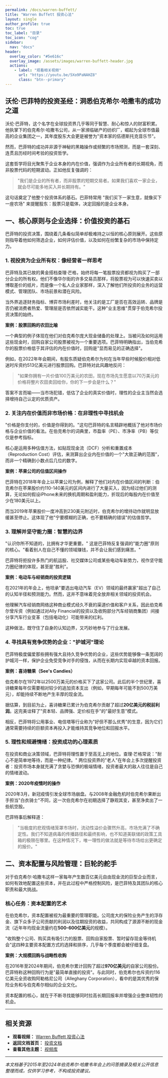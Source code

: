 ```yaml
---
permalink: /docs/warren-buffett/
title: "Warren Buffett 投资心法"
layout: single
author_profile: true
toc: true
toc_label: "目录"
toc_icon: "cog"
sidebar:
  nav: "docs"
header:
  overlay_color: "#5e616c"
  overlay_image: /assets/images/warren-buffett-header.jpg
  actions:
    - label: "观看相关视频"
      url: "https://youtu.be/5Xo9PaNAHZ8"
      class: "btn--primary"
---
```


## 沃伦·巴菲特的投资圣经：洞悉伯克希尔·哈撒韦的成功之道

沃伦·巴菲特，这个名字在全球投资界几乎等同于智慧、耐心和惊人的财富积累。他执掌下的伯克希尔·哈撒韦公司，从一家濒临破产的纺织厂，崛起为全球市值最高的企业集团之一，其年度股东大会更是被誉为"资本家的伍德斯托克音乐节"。

然而，巴菲特的成功并非源于神秘的黑箱操作或频繁的市场预测，而是一套深刻、连贯且历经时间考验的投资哲学。

这套哲学将目光聚焦于企业本身的内在价值，强调作为企业所有者的长期视角，而非股票代码的短期波动。正如他反复强调的：

> "我们是企业的所有者，而非股票的短期交易者。如果我们喜欢一家企业，就会尽可能多地买入并长期持有。"

这句话奠定了他整个投资体系的基石。巴菲特常用 "我们买下一家生意，就像买下一座农场" 来提醒股东：股票只是载体，决定回报的是企业本身。

## 一、核心原则与企业选择：价值投资的基石

巴菲特的投资决策，围绕着几条看似简单却极难持之以恒的核心原则展开。这些原则指导着他如何筛选企业，如何评估价值，以及如何在纷繁复杂的市场中保持定力。

### 1. 视投资为企业所有权：像经营者一样思考

巴菲特及其已故的黄金搭档查理·芒格，始终将每一笔股票投资都视为购买了一部分企业的所有权。他们不像华尔街的许多交易员那样，将股票视为可以快速买卖以博取差价的纸片，而是像一个私人企业家那样，深入了解他们所投资的业务的运营模式、管理团队、市场前景和潜在风险。

当外界追逐财务指标、博弈市场利差时，他关注的是工厂是否在高效运转、品牌是否仍被消费者热爱、管理层是否依然诚实能干。这种"业主思维"贯穿于伯克希尔投资决策的始终。

**案例：股票回购的农田比喻**

一个典型的例子体现在他们对伯克希尔庞大现金储备的处理上。当被问及如何运用这些现金时，回购自家公司股票被视为一个重要选项。巴菲特明确指出，当伯克希尔的股票价格低于其评估的内在价值时，回购是"显而易见的正确选择"。

例如，在2022年年会期间，有股东质疑伯克希尔为何在当年早些时候股价相对低迷时斥资约513亿美元进行股票回购。巴菲特对此风趣地反问：

> "如果你拥有一片价值100万美元的农田，现在市场先生愿意以70万美元的价格将整片农田卖回给你，你的下一步会是什么？"

答案不言而喻——当市场犯错，低估了企业的真实价值时，理性的企业主当然会选择增持自己认定的优质资产。

### 2. 关注内在价值而非市场价格：在非理性中寻找机会

"价格是你支付的，价值是你得到的。"这句巴菲特的名言精辟地概括了他对市场价格与企业价值的看法。在伯克希尔的词典里，市盈率（PE）、市净率（PB）等仅仅是参考指标。

核心是运用多种估值方法，如贴现现金流（DCF）分析和重置成本（Reproduction Cost）评估，来测算出企业内在价值的一个"大致正确的范围"，而非一个精确到小数点后几位的数字。

**案例：苹果公司的估值区间操作**

巴菲特在2018年年会上以苹果公司为例，解释了他们对内在价值区间的判断：伯克希尔在苹果股价约110-140美元的区间内进行了大量买入，因为经过他们的测算，无论如何假设iPhone未来的换机周期和盈利能力，折现后的每股内在价值至少在180美元以上。

而当2019年苹果股价一度冲高到230美元附近时，伯克希尔的增持动作就明显放缓甚至停止。这体现了他"宁要模糊的正确，也不要精确的错误"的估值哲学。

### 3. 理解并坚守能力圈：智慧的边界

"认识你所不知道的，比拥有才华更重要。" 这是巴菲特反复强调的"能力圈"原则的核心。"看着别人在自己不懂的领域赚钱，并不会让我们感到痛苦。"

巴菲特将拒投许多热门的航运股、社交媒体公司或某些电动车新势力，视作坚守能力圈纪律的体现，甚至是"胜利"。

**案例：电动车与经销商的投资逻辑**

在2021年的年会上，他坦承"要选出电动汽车（EV）领域的最终赢家"超出了自己的认知半径和预测能力。然而，这并不意味着完全放弃相关领域的投资机会。

他理解汽车经销商网络这种商业模式经久不衰的渠道价值和客户关系，因此伯克希尔曾斥资（例如通过对Ally Financial的投资以及收购部分汽车经销商集团）间接分享汽车行业变革（包括电动化）可能带来的红利。

这种做法，既守住了自身的认知边界，又巧妙地参与了行业发展。

### 4. 寻找具有竞争优势的企业："护城河"理论

巴菲特极度偏爱那些拥有强大且持久竞争优势的企业，这些优势能够像一条宽阔的护城河一样，保护企业免受竞争对手的侵蚀，从而在长期内实现卓越的资本回报。

**案例：喜诗糖果（See's Candies）**

伯克希尔在1972年以2500万美元的价格买下了这家公司。此后的半个世纪里，喜诗糖果每年仅需要相对较少的追加资本支出（例如，早期每年可能不到500万美元），却能持续不断地产生丰厚的现金流。

据估算，到目前为止，喜诗糖果已累计为伯克希尔贡献了超过**20亿美元的税前利润**。这完美诠释了"资本轻、品牌强、定价权在手"的"最好生意"模式。

相反，巴菲特将公用事业、电信塔等行业称为"好但不那么优秀"的生意，因为它们通常需要持续的巨额资本再投入才能维持其竞争地位和回报水平。

### 5. 理性和规避情绪：投资成功的心理素质

在投资和商业决策领域，巴菲特将理性置于至高无上的地位。查理·芒格常说："耐心不是简单地等待，而是一种纪律。" 两位投资界的"老人"在年会上多次提醒投资者：投资市场本身就充满了贪婪与恐惧的极端情绪，投资者最大的敌人往往是自己的情绪波动。

**案例：2020年疫情时的操作**

2020年3月，新冠疫情引发全球市场崩盘。与2008年金融危机时伯克希尔果断出手担当"白衣骑士"不同，这一次伯克希尔在初期选择了静观其变，甚至净卖出了一些航空股。

巴菲特事后解释道：

> "当极度的悲观情绪笼罩市场时，流动性溢价会骤然升高，市场充满了不确定性。我们不知道病毒的传播路径和最终影响，也不知道美联储的政策工具箱的极限在哪里。在这种情况下，唯一理性的做法就是等待市场给出更确定的报价。"

## 二、资本配置与风险管理：巨轮的舵手

对于伯克希尔·哈撒韦这样一家每年产生数百亿美元自由现金流的巨型企业而言，如何有效地配置这些资本，并在此过程中严格控制风险，是巴菲特及其团队的核心职责和最大挑战。

### 核心任务：资本配置的艺术

在伯克希尔，资本配置被视为最重要的管理职能。公司庞大的保险业务产生的浮存金、旗下众多子公司贡献的利润以及往期投资的收益，共同构成了源源不断的现金流（近年年均现金流量约在**500-600亿美元**的规模）。

"收购整个公司、购买具有吸引力的股票、回购自家股票、暂时留存现金等待机会"这四种主要资本配置方式的选择和排序，几乎每个季度都会被仔细复盘。

**案例：大规模回购与战略性收购**

在2016年至2024年期间，伯克希尔累计回购了超过**970亿美元**的自家公司股份。巴菲特称这种回购行为是"最简单直接的投资"。与此同时，伯克希尔也斥资约116亿美元全资收购阿勒格尼公司（Alleghany Corporation），看中的是其优秀的保险业务和与伯克希尔相似的企业文化。

资本配置的核心，就在于不断寻找能够同时拉高长期回报率并增强企业整体韧性的机会。

---

## 相关资源

- **观看视频：** [Warren Buffett 投资心法](https://youtu.be/5Xo9PaNAHZ8)
- **返回文档首页：** [投资文档](/docs/)
- **查看其他主题：** [视频库](/videos/)

---

*本文档基于2015年至2024年伯克希尔·哈撒韦年会上的问答摘录及相关公开信息整理而成，仅供学习参考，不构成投资建议。* 